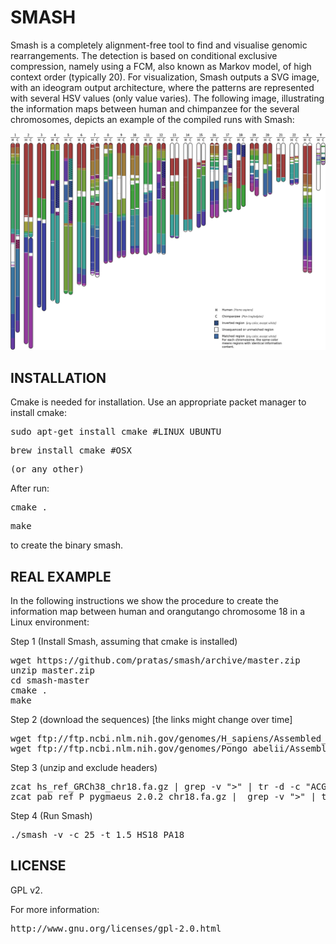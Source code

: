 # SMASH #

Smash is a completely alignment-free tool to find and visualise genomic rearrangements. The detection is based on conditional exclusive compression, namely using a FCM, also known as Markov model, of high context order (typically 20). For visualization, Smash outputs a SVG image, with an ideogram output architecture, where the patterns are represented with several HSV values (only value varies). The following image, illustrating the information maps between human and chimpanzee for the several chromosomes, depicts an example of the compiled runs with Smash: 

![ScreenShot](/HC.png)

## INSTALLATION ##
Cmake is needed for installation. Use an appropriate packet manager to install cmake:
<pre>sudo apt-get install cmake #LINUX UBUNTU</pre>
<pre>brew install cmake #OSX</pre>
<pre>(or any other)</pre>

After run:
<pre>cmake .</pre>
<pre>make</pre>
to create the binary smash.

## REAL EXAMPLE
In the following instructions we show the procedure to create the information map between human and orangutango chromosome 18 in a Linux environment:

Step 1 (Install Smash, assuming that cmake is installed)
<pre>
wget https://github.com/pratas/smash/archive/master.zip
unzip master.zip
cd smash-master
cmake .
make
</pre>

Step 2 (download the sequences) [the links might change over time]
<pre>wget ftp://ftp.ncbi.nlm.nih.gov/genomes/H_sapiens/Assembled_chromosomes/seq/hs_ref_GRCh38_chr18.fa.gz
wget ftp://ftp.ncbi.nlm.nih.gov/genomes/Pongo_abelii/Assembled_chromosomes/seq/pab_ref_P_pygmaeus_2.0.2_chr18.fa.gz
</pre>

Step 3 (unzip and exclude headers)
<pre>zcat hs_ref_GRCh38_chr18.fa.gz | grep -v ">" | tr -d -c "ACGTN" > HS18
zcat pab_ref_P_pygmaeus_2.0.2_chr18.fa.gz |  grep -v ">" | tr -d -c "ACGTN" > PA18</pre>

Step 4 (Run Smash)
<pre>
./smash -v -c 25 -t 1.5 HS18 PA18
</pre>

## LICENSE ##

GPL v2. 

For more information:
<pre>http://www.gnu.org/licenses/gpl-2.0.html</pre>

